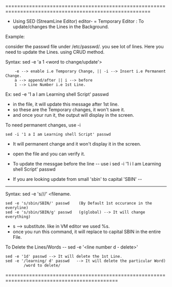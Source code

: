 =======================================================================================================
- Using SED (StreamLine Editor) editor- = Temporary Editor
	: To update/changes the Lines in the Background.

Example: 

consider the passwd file under  /etc/passwd/. you see lot of lines. Here you need to update the Lines.
using CRUD method.

Syntax: sed -e 'a 1 <word to change/update'> <file-name>

		-e --> enable i.e Temporary Change, || -i --> Insert i.e Permanent Change.
		a --> append/after || i --> before
		1 --> Line Number i.e 1st Line.
		
Ex: sed -e '1 a I am Learning shell Script' passwd
	
- in the file, it will update this message after 1st line.
- so these are the Temporary changes, it won't save it.
- and once your run it, the output will display in the screen.

To need permanent changes, use -i

	sed -i '1 a I am Learning shell Script' passwd

- It will permanent change and it won't display it in the screen.
- open the file and you can verify it.

- To update the messgae before the line -- use i
	sed -i '1 i I am Learning shell Script' passwd

- If you are looking update from small 'sbin' to capital 'SBIN' --
------------------------------------------------------------
Syntax: sed -e 's/<word to find>/<word to replace>/' <filename.
	
	sed -e 's/sbin/SBIN/' passwd 	(By Default 1st occurance in the everyline)
	sed -e 's/sbin/SBIN/g' passwd 	(g(global) --> It will change everything)
	
- s --> substitute. like in VM editor we used %s.
- once you run this command, it will replace to capital SBIN in the entire File.


To Delete the Lines/Words -- sed -e '<line number d - delete>' <filename>

	sed -e '1d' passwd --> It will delete the 1st Line.
	sed -e '/learning/ d' passwd   --> It will delete the particular Word)
			/word to delete/

============================================================================================